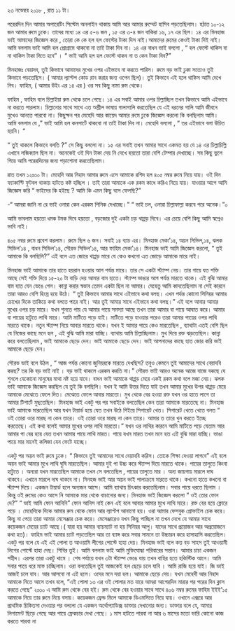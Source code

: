 ২৩ নভেম্বর ২০১৮ , রাত ১১ টা।

পরেরদিন দিন আমার অপারেটিং সিস্টেম অনলাইন থাকায় আমি আর আমার রুম্মেট হাসিব পড়তেছিলাম। হঠাত ১০-১২ জন আমার রুমে ঢুকে। তাদের মধ্যে ১৪ এর ৫-৬ জন , ১৫ এর ৩-৪ জন বাকিরা ১৬, ১৭ এর ছিল। ১৪ এর মিনহাজ ভাই আমাদের জিজ্ঞেস করে , তোরা কে কে হল হল ফেস্টের টাকা দিস নাই।আমাদের রুমের কেওই টাকা দিই নাই। আমি বললাম ভাই আমি হল প্রোগ্রামে থাকবো না তাই টাকা দিব না। ১৪ এর বাধন ভাই বললো , “ হল ফেস্টে থাকিস বা না থাকিস টাকা দিতে হবে” । “ ভাই আমি হল হল ফেস্টে থাকব না ত কেন টাকা দিব?”

মিনহাজঃ বেয়াদব, তুই কিভাবে আমাদের মুখের ওপর এইভাবে না করতে পারিস। রুমে বড় ভাই ঢুকা সত্যেও তুই কিভাবে পড়তেছিস। ( আমার ল্যাপ্টপ কোড রান করার জন্য ওপেন ছিল)। তুই কিভাবে এই হলে থাকিস আমি দেখে নিব। ফাহিম, ( আমার উইং এর ১৪ এর ) ওর সব কিছু নামা রুম থেকে।

ফাহিম , ফাহিম বলে চিল্লাইয়া রুম থেকে চলে গেছে। ১৪ এর সবাই আমার ওপর চিল্লাচ্ছিল তখন কিভাবে আমি এইভাবে না করতে পারলাম। চিল্লানোর সাথে সাথে এত অশ্লীল ভাষায় গালাগালি করতেছিল যে এই ধরনের গালি আমি জীবনে মুখেও আনতে পারবো না। কিছুক্ষন পর মেহেদি আর কায়েদ আমার রুমে ঢুকে জিজ্ঞেস করলো কি বলছিলাম আমি। আমি বললাম যে ,” ভাই আমি হল কনসার্টে থাকবো না তাই টাকা দিব না। মেহেদি বললো , “ তর এইভাবে বলা উচিত হয়নি। “

“ তুই থাকলে কিভাবে বলতি ?” সে কিছু বললো না। ১৫ এর সবাই তখন আমার সাথে একমত হয় যে ১৪ এর চিল্লাচিল্লি এখানে লজিক্যাল ছিল না। অনেকেই ওই দিন টাকা দেয় নি দেখে হয়তো তারা বেশি টেম্পার দেখাচ্ছে। সব কিছু ভুলে গিয়ে আমি পরেরদিনের জন্য পড়াশোনা করতেছিলাম।

রাত তখন ১২ঃ৩০ টা। মেহেদি আর নিহাদ আমার রুমে এসে আমাকে রশিদ হল ৪০৫ নম্বর রুমে নিয়ে যায়। ওই দিন ফ্যাকাল্টি ফুটবল থাকায় হাটতে কষ্ট হচ্ছিল । তাই তারা আমাকে এক রকম কাধে করিএ নিয়ে যায়। যাওয়ার আগে আমি জিজ্ঞেস করি “ ভাইদের কি হইছে ? আমি কি এমন কিছু বলে ফেলছি?”

-“ আমরা জানি না রে ভাই ওনারা কেন এরকম পিনিক দেখাচ্ছে।” “ ভাই চল, ওনারা চিল্লাফাল্লা করবে পরে অনেক।”০

আমি ভাবলাম হয়তো ধমক টমক দিবে হয়তো , বড়জোর দুই একটা চড় থাপ্পড় দিবে। এর চেয়ে বেশি কিছু আমি স্বপ্নেও ভাবি নাই।

৪০৫ নম্বর রুমে প্রবেশ করলাম। রুমে ছিল ৬ জন। সবাই ১৪ ব্যাচ এর। মিনহাজ মেকা’১৪, অয়ন সিভিল,১৪, ঝলক সিভিল’১৪ , বাধন সিভিল’১৪, সৌরভ সিভিল’১৪, আর ফাহিম মেকা’১৪। মিনহাজ ভাই আমি জিজ্ঞেস করলো, “ তুই আমাকে কি বলছিলি?” এই বলে এত জোরে থাপ্পড় মারে যে কেও কখনো এত জোড়ে আমাকে মারে নাই।

মিনহাজ ভাই আমাকে তার হাতে হয়রান হওয়ার আগ পর্যন্ত মারে। তার সে একটা স্ট্যাম্প নেয়। তার গায়ে যত শক্তি আছে সেই শক্তি দিয়ে ১৫-২০ টা বাড়ি দেয় আমার বাম হাতে। স্ট্যাম্প ভাঙার আগ পর্যন্ত মারতে থাকে। এই বুঝি আমার বাম হাত যেন ভেঙে গেল। কান্না করার স্বভাব তেমন একটা ছিল না আমার। যেহেতু আমি কাদতেছিলাম না সেই কারনে তারা আরও বেশি হিংস্র হয়ে উঠে। “ তুই কিভাবে আমার সাথে এইভাবে কথা বলছ। এখন পর্যন্ত কোনো সিনিয়র আমার চোখের দিকে তাকিয়ে কথা বলতে পারে নাই। আর তুই আমার সাথে এইভাবে কথা বলছ।” এই বলে আবার আমার মুখের ওপর চড় মারে। যখন শুনতে পায় যে আমার পায়ে সমস্যা আছে তখন তারা আমার বা পায়ে আঘাত করে। আমার বা পায়ের হাটুতে লাথি মারে। আমি মাটিতে পড়ে যাই। মাটিতে পড়ে যাওয়ার পরেও তারা আমার পায়ের ওপর লাথি মারতে থাকে। নতুন স্ট্যাম্প নিয়ে আবার মারতে থাকে। যখন ই আমার পায়ে কেও মারতেছিল , ব্যাথাটা এতই বেশি ছিল যে নিজের কাছে মনে হল , এই বুঝি আমি মারা যাচ্ছি। ব্যাথায় আমি চিল্লাচ্ছিলাম। মুখ দিয়ে রক্ত ঝড়তেছিল। কান্না করে বলতেছিলাম , ভাই আমাকে ছেড়ে দেন। ভাই আমাকে ছেড়ে দেন। ভাই আপনাদের কাছে হাত জোর করি ভাই আমাকে ছেড়ে দেন।

সৌরভ ভাই বলে উঠল , “ আজ পর্যন্ত কোনো জুনিয়রকে মারতে দেখছিস? তবুও কেমনে তুই আমাদের সাথে বেয়াদবি করছ? তর কি বড় ভাই নাই । বড় ভাই থাকলে এরকম করতি না।” সৌরভ ভাই আরও অনেক আজে বাজে বকছে যে শুনলে যেকোনো মানুষের মাথা নষ্ট হয়ে যাবে। বাধন ভাই আমাকে থাপ্পড় মেরে একই রকম কথা বলে মজা নেয়। ঝলক ভাই আমাকে জিজ্ঞেস করছিল যে তুই কি বলছিলি। যখন ই আমি উত্তর দিতে যাই তখন আমার মুখের উপর থাপ্পড় মেরে আমাকে মেঝেতে ফেলে দিত। মেঝেতে ফেলে আবার মারতো। মুখ থেকে বের হওয়া রক্ত যখন ওর হাতে লাগে তা আমার টিশার্টে মুছতেছিল। মিনহাজ ভাই একটু পর পর সবাইকে বলতেছিল কেন তারা আমাকে মারতেছে না। মিনহাজ ভাই আমাকে মারতেছিল আর যখন টায়ার্ড হয়ে যেত তখন উঠে গিইয়ে সিগারেট খেত। সিগারেট খেতে খেতে বলত “ ওই তোরা ওরে মারছ না কেন তারে। ওই তোরা ওরে মারছ না কেন তারে। আমার ত তারে খুন করতে ইচ্ছে করতেছে। এই কথা বলেই আমার মুখের ওপর লাথি মারতো।” যখন ওর লাথির কারনে আমি মাটিতে পড়ে যেতাম আর আমার পা বের হয়ে যেত তখন আমার পায়ে লাথি মারত। পায়ে যখন মারত তখন মনে হত এই বুঝি মারা যাচ্ছি। ভাঙা পায়ে মার মানেই কলিজা যেন ফেটে যাচ্ছে।

একটু পর অয়ন ভাই রুমে ঢুকে। “ কিভাবে তুই আমাদের সাথে বেয়াদবি করিস। তোকে শিক্ষা দেওয়া লাগবে” এই বলে অয়ন ভাই আমার মুখে লাথি ঘুষি মারতেছিল। আমার দুই পা উচ্চ করে স্ট্যাম্প দিয়ে মারতে থাকে। পায়ের তালুতে কিংবা হাটুতে । অন্যরা যখন মারতেছিল আমাকে তখন সে বলতেছিল , পায়ের তালুতে মার । অন্য জায়গায় মারলে দাঘ থাকবে। এখানে মারলে দাঘ থাকবে না। মিনহজ ভাই আর অয়ন ভাই পালাক্রমে মারতে থাকে। কখনো হাতে কখনো বা স্ট্যাম্প দিয়ে। একজন টায়ার্ড হলে অন্যজন আসে। আমি ব্যাথায় চিৎকার করতেছিলাম। সবার পায়ে ধরতে ছিলাম । কিন্তু ওই রুমের কেও আসে নি আমাকে মার থেকে বাচানোর জন্য। মিনহাজ ভাই জিজ্ঞেস করলো “ ওই তোর ফোন দে?” “ ভাই আমি ফোন আনিনি” ফোন আনিস নাই কেন এই বলে আবার আমার মুখে লাথি মারে। রক্ত বের হয়ে ফ্লোরে পড়ে । মেহেদিকে দিকে আমার রুম থেকে ফোন আর ল্যাপ্টপ আনানো হয়। ওরা আমার ফেসবুক প্রোফাইল চেক করে। কিছু না পেয়ে তারা আমার মেসেঞ্জার চেক করে। মেসেঞ্জারেও যখন কিছু পাচ্ছিল না তখন দেখে যে আমার সাথে কয়েকজন মেয়ের চ্যাট আছে।( যারা হয় আমার ব্যাচম্যাট না হয় সিনিয়র আপু। যাদের সাথে প্রয়োজন আর অপ্রয়োজনে কথা হত)। ফাহিম ভাই আমার চ্যাট পড়তেছিল আর তা ব্যাঙ্গ করে সবার সামনে তা উচ্চারন করে হাসাহাসি করতেছিল। একটু পর বলে যে এই এই পোলা ত আওয়ামি লীগের পোস্টে হাহা দেয়। মিনহাজ ভাই বলে কত্ত বড় সাহস তুই আওয়ামী লিগের পোস্টে হাহা দেছ। শিবির তুই। আমি বললাম ভাই আমি মুক্তিযোদ্ধা পরিবারের সন্তান। আমার চাচা একজন শহীদ। এরপর তারা একটু থামে । শেষ পর্যায়ে যখন ৩টা স্ট্যাম্প ভেঙে যায় তখন বাহির হতে হকিস্টিক আনে। আমি সবার পায়ে ধরে মাফ চাচ্ছিলাম। ওরা বলতেছিল তুই আজকেই হল ছেড়ে চলে যাবি । আমি রাজি হয়ে যাই। জি ভাই আজই চলে যাব। আর আসবো না এই হলে। ওদের মনে দয়া হল। আমাকে ছেড়ে দেয়। যখন মেহেদী আর নিহাদ আমাকে নিতে আসে তখন বলে, “এই পোলা ১৩ এর ওই পোলার মত যারে আমরা আগেরদিন মারার পর পরের দিন ক্লাস করতে গেছে” ২ঃ৩০ এ আমি রুম থেকে বের হই। রুম থেকে বের হওয়ার সাথে সাথে ৪০৬ নম্বর রুমের ফাহিম ইইই’১৫ আমাকে নিয়ে তার রুমে নিয়ে বসায়। কয়েকজন ফ্রেন্ড মিলে আমাকে ডিএমসিতে নিয়ে যায়। ওখানে এক্সরে আর প্রাথমিক চিকিতসা দেওয়ার পর বললো যে একজন অর্থোপ্যাডিক্স ডাক্তার দেখানোর জন্য। ডাক্তার বলে যে, আমার লিগামেন্ট ছিড়ে গেছে আর পায়ে ফ্রেকচার দেখা গেছে। ১ মাস হাটতে পারবা না আর ৬ মাসের মতো ভারি কোনো কাজ করতে পারবা না